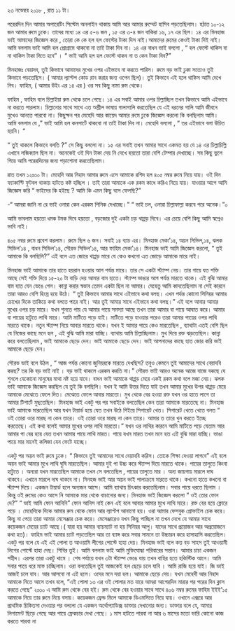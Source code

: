 ২৩ নভেম্বর ২০১৮ , রাত ১১ টা।

পরেরদিন দিন আমার অপারেটিং সিস্টেম অনলাইন থাকায় আমি আর আমার রুম্মেট হাসিব পড়তেছিলাম। হঠাত ১০-১২ জন আমার রুমে ঢুকে। তাদের মধ্যে ১৪ এর ৫-৬ জন , ১৫ এর ৩-৪ জন বাকিরা ১৬, ১৭ এর ছিল। ১৪ এর মিনহাজ ভাই আমাদের জিজ্ঞেস করে , তোরা কে কে হল হল ফেস্টের টাকা দিস নাই।আমাদের রুমের কেওই টাকা দিই নাই। আমি বললাম ভাই আমি হল প্রোগ্রামে থাকবো না তাই টাকা দিব না। ১৪ এর বাধন ভাই বললো , “ হল ফেস্টে থাকিস বা না থাকিস টাকা দিতে হবে” । “ ভাই আমি হল হল ফেস্টে থাকব না ত কেন টাকা দিব?”

মিনহাজঃ বেয়াদব, তুই কিভাবে আমাদের মুখের ওপর এইভাবে না করতে পারিস। রুমে বড় ভাই ঢুকা সত্যেও তুই কিভাবে পড়তেছিস। ( আমার ল্যাপ্টপ কোড রান করার জন্য ওপেন ছিল)। তুই কিভাবে এই হলে থাকিস আমি দেখে নিব। ফাহিম, ( আমার উইং এর ১৪ এর ) ওর সব কিছু নামা রুম থেকে।

ফাহিম , ফাহিম বলে চিল্লাইয়া রুম থেকে চলে গেছে। ১৪ এর সবাই আমার ওপর চিল্লাচ্ছিল তখন কিভাবে আমি এইভাবে না করতে পারলাম। চিল্লানোর সাথে সাথে এত অশ্লীল ভাষায় গালাগালি করতেছিল যে এই ধরনের গালি আমি জীবনে মুখেও আনতে পারবো না। কিছুক্ষন পর মেহেদি আর কায়েদ আমার রুমে ঢুকে জিজ্ঞেস করলো কি বলছিলাম আমি। আমি বললাম যে ,” ভাই আমি হল কনসার্টে থাকবো না তাই টাকা দিব না। মেহেদি বললো , “ তর এইভাবে বলা উচিত হয়নি। “

“ তুই থাকলে কিভাবে বলতি ?” সে কিছু বললো না। ১৫ এর সবাই তখন আমার সাথে একমত হয় যে ১৪ এর চিল্লাচিল্লি এখানে লজিক্যাল ছিল না। অনেকেই ওই দিন টাকা দেয় নি দেখে হয়তো তারা বেশি টেম্পার দেখাচ্ছে। সব কিছু ভুলে গিয়ে আমি পরেরদিনের জন্য পড়াশোনা করতেছিলাম।

রাত তখন ১২ঃ৩০ টা। মেহেদি আর নিহাদ আমার রুমে এসে আমাকে রশিদ হল ৪০৫ নম্বর রুমে নিয়ে যায়। ওই দিন ফ্যাকাল্টি ফুটবল থাকায় হাটতে কষ্ট হচ্ছিল । তাই তারা আমাকে এক রকম কাধে করিএ নিয়ে যায়। যাওয়ার আগে আমি জিজ্ঞেস করি “ ভাইদের কি হইছে ? আমি কি এমন কিছু বলে ফেলছি?”

-“ আমরা জানি না রে ভাই ওনারা কেন এরকম পিনিক দেখাচ্ছে।” “ ভাই চল, ওনারা চিল্লাফাল্লা করবে পরে অনেক।”০

আমি ভাবলাম হয়তো ধমক টমক দিবে হয়তো , বড়জোর দুই একটা চড় থাপ্পড় দিবে। এর চেয়ে বেশি কিছু আমি স্বপ্নেও ভাবি নাই।

৪০৫ নম্বর রুমে প্রবেশ করলাম। রুমে ছিল ৬ জন। সবাই ১৪ ব্যাচ এর। মিনহাজ মেকা’১৪, অয়ন সিভিল,১৪, ঝলক সিভিল’১৪ , বাধন সিভিল’১৪, সৌরভ সিভিল’১৪, আর ফাহিম মেকা’১৪। মিনহাজ ভাই আমি জিজ্ঞেস করলো, “ তুই আমাকে কি বলছিলি?” এই বলে এত জোরে থাপ্পড় মারে যে কেও কখনো এত জোড়ে আমাকে মারে নাই।

মিনহাজ ভাই আমাকে তার হাতে হয়রান হওয়ার আগ পর্যন্ত মারে। তার সে একটা স্ট্যাম্প নেয়। তার গায়ে যত শক্তি আছে সেই শক্তি দিয়ে ১৫-২০ টা বাড়ি দেয় আমার বাম হাতে। স্ট্যাম্প ভাঙার আগ পর্যন্ত মারতে থাকে। এই বুঝি আমার বাম হাত যেন ভেঙে গেল। কান্না করার স্বভাব তেমন একটা ছিল না আমার। যেহেতু আমি কাদতেছিলাম না সেই কারনে তারা আরও বেশি হিংস্র হয়ে উঠে। “ তুই কিভাবে আমার সাথে এইভাবে কথা বলছ। এখন পর্যন্ত কোনো সিনিয়র আমার চোখের দিকে তাকিয়ে কথা বলতে পারে নাই। আর তুই আমার সাথে এইভাবে কথা বলছ।” এই বলে আবার আমার মুখের ওপর চড় মারে। যখন শুনতে পায় যে আমার পায়ে সমস্যা আছে তখন তারা আমার বা পায়ে আঘাত করে। আমার বা পায়ের হাটুতে লাথি মারে। আমি মাটিতে পড়ে যাই। মাটিতে পড়ে যাওয়ার পরেও তারা আমার পায়ের ওপর লাথি মারতে থাকে। নতুন স্ট্যাম্প নিয়ে আবার মারতে থাকে। যখন ই আমার পায়ে কেও মারতেছিল , ব্যাথাটা এতই বেশি ছিল যে নিজের কাছে মনে হল , এই বুঝি আমি মারা যাচ্ছি। ব্যাথায় আমি চিল্লাচ্ছিলাম। মুখ দিয়ে রক্ত ঝড়তেছিল। কান্না করে বলতেছিলাম , ভাই আমাকে ছেড়ে দেন। ভাই আমাকে ছেড়ে দেন। ভাই আপনাদের কাছে হাত জোর করি ভাই আমাকে ছেড়ে দেন।

সৌরভ ভাই বলে উঠল , “ আজ পর্যন্ত কোনো জুনিয়রকে মারতে দেখছিস? তবুও কেমনে তুই আমাদের সাথে বেয়াদবি করছ? তর কি বড় ভাই নাই । বড় ভাই থাকলে এরকম করতি না।” সৌরভ ভাই আরও অনেক আজে বাজে বকছে যে শুনলে যেকোনো মানুষের মাথা নষ্ট হয়ে যাবে। বাধন ভাই আমাকে থাপ্পড় মেরে একই রকম কথা বলে মজা নেয়। ঝলক ভাই আমাকে জিজ্ঞেস করছিল যে তুই কি বলছিলি। যখন ই আমি উত্তর দিতে যাই তখন আমার মুখের উপর থাপ্পড় মেরে আমাকে মেঝেতে ফেলে দিত। মেঝেতে ফেলে আবার মারতো। মুখ থেকে বের হওয়া রক্ত যখন ওর হাতে লাগে তা আমার টিশার্টে মুছতেছিল। মিনহাজ ভাই একটু পর পর সবাইকে বলতেছিল কেন তারা আমাকে মারতেছে না। মিনহাজ ভাই আমাকে মারতেছিল আর যখন টায়ার্ড হয়ে যেত তখন উঠে গিইয়ে সিগারেট খেত। সিগারেট খেতে খেতে বলত “ ওই তোরা ওরে মারছ না কেন তারে। ওই তোরা ওরে মারছ না কেন তারে। আমার ত তারে খুন করতে ইচ্ছে করতেছে। এই কথা বলেই আমার মুখের ওপর লাথি মারতো।” যখন ওর লাথির কারনে আমি মাটিতে পড়ে যেতাম আর আমার পা বের হয়ে যেত তখন আমার পায়ে লাথি মারত। পায়ে যখন মারত তখন মনে হত এই বুঝি মারা যাচ্ছি। ভাঙা পায়ে মার মানেই কলিজা যেন ফেটে যাচ্ছে।

একটু পর অয়ন ভাই রুমে ঢুকে। “ কিভাবে তুই আমাদের সাথে বেয়াদবি করিস। তোকে শিক্ষা দেওয়া লাগবে” এই বলে অয়ন ভাই আমার মুখে লাথি ঘুষি মারতেছিল। আমার দুই পা উচ্চ করে স্ট্যাম্প দিয়ে মারতে থাকে। পায়ের তালুতে কিংবা হাটুতে । অন্যরা যখন মারতেছিল আমাকে তখন সে বলতেছিল , পায়ের তালুতে মার । অন্য জায়গায় মারলে দাঘ থাকবে। এখানে মারলে দাঘ থাকবে না। মিনহজ ভাই আর অয়ন ভাই পালাক্রমে মারতে থাকে। কখনো হাতে কখনো বা স্ট্যাম্প দিয়ে। একজন টায়ার্ড হলে অন্যজন আসে। আমি ব্যাথায় চিৎকার করতেছিলাম। সবার পায়ে ধরতে ছিলাম । কিন্তু ওই রুমের কেও আসে নি আমাকে মার থেকে বাচানোর জন্য। মিনহাজ ভাই জিজ্ঞেস করলো “ ওই তোর ফোন দে?” “ ভাই আমি ফোন আনিনি” ফোন আনিস নাই কেন এই বলে আবার আমার মুখে লাথি মারে। রক্ত বের হয়ে ফ্লোরে পড়ে । মেহেদিকে দিকে আমার রুম থেকে ফোন আর ল্যাপ্টপ আনানো হয়। ওরা আমার ফেসবুক প্রোফাইল চেক করে। কিছু না পেয়ে তারা আমার মেসেঞ্জার চেক করে। মেসেঞ্জারেও যখন কিছু পাচ্ছিল না তখন দেখে যে আমার সাথে কয়েকজন মেয়ের চ্যাট আছে।( যারা হয় আমার ব্যাচম্যাট না হয় সিনিয়র আপু। যাদের সাথে প্রয়োজন আর অপ্রয়োজনে কথা হত)। ফাহিম ভাই আমার চ্যাট পড়তেছিল আর তা ব্যাঙ্গ করে সবার সামনে তা উচ্চারন করে হাসাহাসি করতেছিল। একটু পর বলে যে এই এই পোলা ত আওয়ামি লীগের পোস্টে হাহা দেয়। মিনহাজ ভাই বলে কত্ত বড় সাহস তুই আওয়ামী লিগের পোস্টে হাহা দেছ। শিবির তুই। আমি বললাম ভাই আমি মুক্তিযোদ্ধা পরিবারের সন্তান। আমার চাচা একজন শহীদ। এরপর তারা একটু থামে । শেষ পর্যায়ে যখন ৩টা স্ট্যাম্প ভেঙে যায় তখন বাহির হতে হকিস্টিক আনে। আমি সবার পায়ে ধরে মাফ চাচ্ছিলাম। ওরা বলতেছিল তুই আজকেই হল ছেড়ে চলে যাবি । আমি রাজি হয়ে যাই। জি ভাই আজই চলে যাব। আর আসবো না এই হলে। ওদের মনে দয়া হল। আমাকে ছেড়ে দেয়। যখন মেহেদী আর নিহাদ আমাকে নিতে আসে তখন বলে, “এই পোলা ১৩ এর ওই পোলার মত যারে আমরা আগেরদিন মারার পর পরের দিন ক্লাস করতে গেছে” ২ঃ৩০ এ আমি রুম থেকে বের হই। রুম থেকে বের হওয়ার সাথে সাথে ৪০৬ নম্বর রুমের ফাহিম ইইই’১৫ আমাকে নিয়ে তার রুমে নিয়ে বসায়। কয়েকজন ফ্রেন্ড মিলে আমাকে ডিএমসিতে নিয়ে যায়। ওখানে এক্সরে আর প্রাথমিক চিকিতসা দেওয়ার পর বললো যে একজন অর্থোপ্যাডিক্স ডাক্তার দেখানোর জন্য। ডাক্তার বলে যে, আমার লিগামেন্ট ছিড়ে গেছে আর পায়ে ফ্রেকচার দেখা গেছে। ১ মাস হাটতে পারবা না আর ৬ মাসের মতো ভারি কোনো কাজ করতে পারবা না